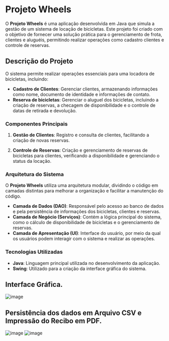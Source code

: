 # Projeto Wheels

O **Projeto Wheels** é uma aplicação desenvolvida em Java que simula a gestão de um sistema de locação de bicicletas. Este projeto foi criado com o objetivo de fornecer uma solução prática para o gerenciamento de frota, clientes e aluguéis, permitindo realizar operações como cadastro clientes e controle de reservas.

## Descrição do Projeto

O sistema permite realizar operações essenciais para uma locadora de bicicletas, incluindo:

- **Cadastro de Clientes**: Gerenciar clientes, armazenando informações como nome, documento de identidade e informações de contato.
- **Reserva de bicicletas**: Gerenciar o aluguel dos bicicletas, incluindo a criação de reservas, a checagem de disponibilidade e o controle de datas de retirada e devolução.

### Componentes Principais

1. **Gestão de Clientes**: Registro e consulta de clientes, facilitando a criação de novas reservas.

2. **Controle de Reservas**: Criação e gerenciamento de reservas de bicicletas para clientes, verificando a disponibilidade e gerenciando o status da locação.

### Arquitetura do Sistema

O **Projeto Wheels** utiliza uma arquitetura modular, dividindo o código em camadas distintas para melhorar a organização e facilitar a manutenção do código.

- **Camada de Dados (DAO)**: Responsável pelo acesso ao banco de dados e pela persistência de informações dos bicicletas, clientes e reservas.
- **Camada de Negócio (Serviços)**: Contém a lógica principal do sistema, como o cálculo de disponibilidade de bicicletas e o gerenciamento de reservas.
- **Camada de Apresentação (UI)**: Interface do usuário, por meio da qual os usuários podem interagir com o sistema e realizar as operações.

### Tecnologias Utilizadas

- **Java**: Linguagem principal utilizada no desenvolvimento da aplicação.
- **Swing**: Utilizado para a criação da interface gráfica do sistema.

## Interface Gráfica.
![image](https://github.com/EduardoFrancisc/java-ProjetoWheels/assets/137932110/6a4504fe-e7c8-4adf-aa60-a2a589cdf637)
    
## Persistência dos dados em Arquivo CSV e Impressão do Recibo em PDF.
![image](https://github.com/EduardoFrancisc/java-ProjetoWheels/assets/137932110/46fb07c6-c45e-40b8-ba0d-1090231f0704)
![image](https://github.com/EduardoFrancisc/java-ProjetoWheels/assets/137932110/8cc7caae-bb88-429f-a341-d703f5a4d5ce)

